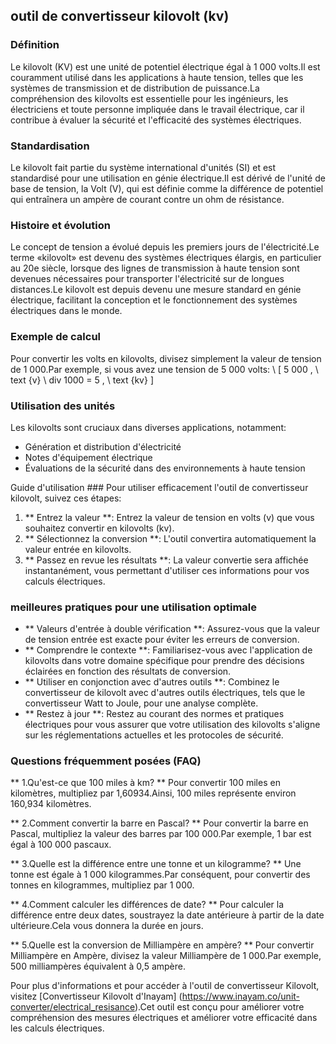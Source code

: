 ## outil de convertisseur kilovolt (kv)

### Définition
Le kilovolt (KV) est une unité de potentiel électrique égal à 1 000 volts.Il est couramment utilisé dans les applications à haute tension, telles que les systèmes de transmission et de distribution de puissance.La compréhension des kilovolts est essentielle pour les ingénieurs, les électriciens et toute personne impliquée dans le travail électrique, car il contribue à évaluer la sécurité et l'efficacité des systèmes électriques.

### Standardisation
Le kilovolt fait partie du système international d'unités (SI) et est standardisé pour une utilisation en génie électrique.Il est dérivé de l'unité de base de tension, la Volt (V), qui est définie comme la différence de potentiel qui entraînera un ampère de courant contre un ohm de résistance.

### Histoire et évolution
Le concept de tension a évolué depuis les premiers jours de l'électricité.Le terme «kilovolt» est devenu des systèmes électriques élargis, en particulier au 20e siècle, lorsque des lignes de transmission à haute tension sont devenues nécessaires pour transporter l'électricité sur de longues distances.Le kilovolt est depuis devenu une mesure standard en génie électrique, facilitant la conception et le fonctionnement des systèmes électriques dans le monde.

### Exemple de calcul
Pour convertir les volts en kilovolts, divisez simplement la valeur de tension de 1 000.Par exemple, si vous avez une tension de 5 000 volts:
\ [
5 000 \, \ text {v} \ div 1000 = 5 \, \ text {kv}
\]

### Utilisation des unités
Les kilovolts sont cruciaux dans diverses applications, notamment:
- Génération et distribution d'électricité
- Notes d'équipement électrique
- Évaluations de la sécurité dans des environnements à haute tension

Guide d'utilisation ###
Pour utiliser efficacement l'outil de convertisseur kilovolt, suivez ces étapes:
1. ** Entrez la valeur **: Entrez la valeur de tension en volts (v) que vous souhaitez convertir en kilovolts (kv).
2. ** Sélectionnez la conversion **: L'outil convertira automatiquement la valeur entrée en kilovolts.
3. ** Passez en revue les résultats **: La valeur convertie sera affichée instantanément, vous permettant d'utiliser ces informations pour vos calculs électriques.

### meilleures pratiques pour une utilisation optimale
- ** Valeurs d'entrée à double vérification **: Assurez-vous que la valeur de tension entrée est exacte pour éviter les erreurs de conversion.
- ** Comprendre le contexte **: Familiarisez-vous avec l'application de kilovolts dans votre domaine spécifique pour prendre des décisions éclairées en fonction des résultats de conversion.
- ** Utiliser en conjonction avec d'autres outils **: Combinez le convertisseur de kilovolt avec d'autres outils électriques, tels que le convertisseur Watt to Joule, pour une analyse complète.
- ** Restez à jour **: Restez au courant des normes et pratiques électriques pour vous assurer que votre utilisation des kilovolts s'aligne sur les réglementations actuelles et les protocoles de sécurité.

### Questions fréquemment posées (FAQ)

** 1.Qu'est-ce que 100 miles à km? **
Pour convertir 100 miles en kilomètres, multipliez par 1,60934.Ainsi, 100 miles représente environ 160,934 kilomètres.

** 2.Comment convertir la barre en Pascal? **
Pour convertir la barre en Pascal, multipliez la valeur des barres par 100 000.Par exemple, 1 bar est égal à 100 000 pascaux.

** 3.Quelle est la différence entre une tonne et un kilogramme? **
Une tonne est égale à 1 000 kilogrammes.Par conséquent, pour convertir des tonnes en kilogrammes, multipliez par 1 000.

** 4.Comment calculer les différences de date? **
Pour calculer la différence entre deux dates, soustrayez la date antérieure à partir de la date ultérieure.Cela vous donnera la durée en jours.

** 5.Quelle est la conversion de Milliampère en ampère? **
Pour convertir Milliampère en Ampère, divisez la valeur Milliampère de 1 000.Par exemple, 500 milliampères équivalent à 0,5 ampère.

Pour plus d'informations et pour accéder à l'outil de convertisseur Kilovolt, visitez [Convertisseur Kilovolt d'Inayam] (https://www.inayam.co/unit-converter/electrical_resisance).Cet outil est conçu pour améliorer votre compréhension des mesures électriques et améliorer votre efficacité dans les calculs électriques.